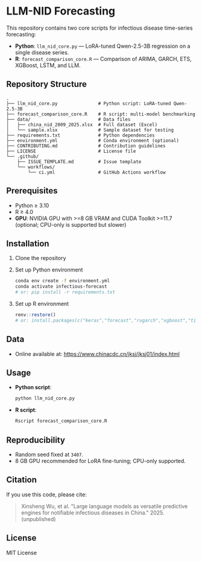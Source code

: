 # LLM-NID Forecasting

This repository contains two core scripts for infectious disease time-series forecasting:

- **Python**: `llm_nid_core.py` — LoRA-tuned Qwen-2.5-3B regression on a single disease series.
- **R**: `forecast_comparison_core.R` — Comparison of ARIMA, GARCH, ETS, XGBoost, LSTM, and LLM.

## Repository Structure

```
.
├── llm_nid_core.py               # Python script: LoRA-tuned Qwen-2.5-3B
├── forecast_comparison_core.R    # R script: multi-model benchmarking
├── data/                         # Data files
│   ├── china_nid_2009_2025.xlsx  # Full dataset (Excel)
│   └── sample.xlsx               # Sample dataset for testing
├── requirements.txt              # Python dependencies
├── environment.yml               # Conda environment (optional)
├── CONTRIBUTING.md               # Contribution guidelines
├── LICENSE                       # License file
└── .github/
    ├── ISSUE_TEMPLATE.md         # Issue template
    └── workflows/
        └── ci.yml                # GitHub Actions workflow
```

## Prerequisites
- Python ≥ 3.10
- R ≥ 4.0
- **GPU**: NVIDIA GPU with >=8 GB VRAM and CUDA Toolkit >=11.7 (optional; CPU-only is supported but slower)

## Installation

1. Clone the repository  
   
2. Set up Python environment  
   ```bash
   conda env create -f environment.yml
   conda activate infectious-forecast
   # or: pip install -r requirements.txt
   ```
3. Set up R environment  
   ```r
   renv::restore()
   # or: install.packages(c("keras","forecast","rugarch","xgboost","tibble","dplyr","readxl","stringr","reticulate","openxlsx"))
   ```

## Data

- Online available at: https://www.chinacdc.cn/jksj/jksj01/index.html

## Usage

- **Python script**:  
  ```bash
  python llm_nid_core.py
  ```
- **R script**:  
  ```bash
  Rscript forecast_comparison_core.R
  ```

## Reproducibility

- Random seed fixed at `3407`.  
- 8 GB GPU recommended for LoRA fine-tuning; CPU-only supported.  

## Citation

If you use this code, please cite:  
> Xinsheng Wu, et al. "Large language models as versatile predictive engines for notifiable infectious diseases in China." 2025. (unpublished)

## License

MIT License

